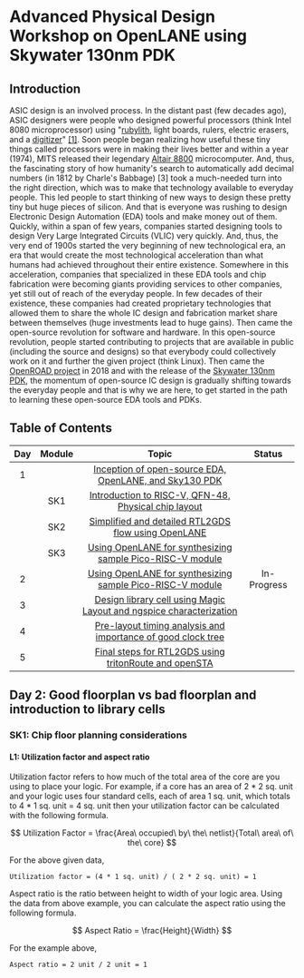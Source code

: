 # Advanced Physical Design Workshop on OpenLANE using Skywater 130nm PDK
## Introduction
ASIC design is an involved process. In the distant past (few decades ago), ASIC designers were people who designed powerful processors (think Intel 8080 microprocessor) using "[rubylith](https://en.wikipedia.org/wiki/Rubylith), light boards, rulers, electric erasers, and a [digitizer](https://en.wikipedia.org/wiki/Digitization)" [[1]](https://en.wikipedia.org/wiki/Intel_8086). Soon people began realizing how useful these tiny things called processors were in making their lives better and within a year (1974), MITS released their legendary [Altair 8800](https://en.wikipedia.org/wiki/Altair_8800) microcomputer. And, thus, the fascinating story of how humanity's search to automatically add decimal numbers (in 1812 by Charle's Babbage) [3] took a much-needed turn into the right direction, which was to make that technology available to everyday people. This led people to start thinking of new ways to design these pretty tiny but huge pieces of silicon. And that is everyone was rushing to design Electronic Design Automation (EDA) tools and make money out of them. Quickly, within a span of few years, companies started designing tools to design Very Large Integrated Circuits (VLIC) very quickly. And, thus, the very end of 1900s started the very beginning of new technological era, an era that would create the most technological acceleration than what humans had achieved throughout their entire existence. Somewhere in this acceleration, companies that specialized in these EDA tools and chip fabrication were becoming giants providing services to other companies, yet still out of reach of the everyday people. In few decades of their existence, these companies had created proprietary technologies that allowed them to share the whole IC design and fabrication market share between themselves (huge investments lead to huge gains). Then came the open-source revolution for software and hardware. In this open-source revolution, people started contributing to projects that are available in public (including the source and designs) so that everybody could collectively work on it and further the given project (think Linux). Then came the [OpenROAD project](https://openroad.readthedocs.io/en/latest/) in 2018 and with the release of the [Skywater 130nm PDK](https://github.com/google/skywater-pdk), the momentum of open-source IC design is gradually shifting towards the everyday people and that is why we are here, to get started in the path to learning these open-source EDA tools and PDKs.


## Table of Contents
| Day | Module |                          Topic                                       | Status  |
|:---:|:------:|:--------------------------------------------------------------------:|:-------:|
| 1   |        | [Inception of open-source EDA, OpenLANE, and Sky130 PDK]()           |         |
|     | SK1    | [Introduction to RISC-V, QFN-48, Physical chip layout]()             |         |
|     | SK2    | [Simplified and detailed RTL2GDS flow using OpenLANE]()              |         |
|     | SK3    | [Using OpenLANE for synthesizing sample Pico-RISC-V module]()        |         |
| 2   |        | [Using OpenLANE for synthesizing sample Pico-RISC-V module](https://github.com/rajivbishwokarma/openlane_rtl2gds_sky130#day-2-good-floorplan-vs-bad-floorplan-and-introduction-to-library-cells)        |   In-Progress      |
| 3   |        | [Design library cell using Magic Layout and ngspice characterization]() |         |
| 4   |        | [Pre-layout timing analysis and importance of good clock tree]()      |         |
| 5   |        | [Final steps for RTL2GDS using tritonRoute and openSTA]()             |         |

## Day 2: Good floorplan vs bad floorplan and introduction to library cells
###  SK1: Chip floor planning considerations
#### L1: Utilization factor and aspect ratio
Utilization factor refers to how much of the total area of the core are you using to place your logic. For example, if a core has an area of 2 * 2 sq. unit and your logic uses four standard cells, each of area 1 sq. unit, which totals to 4 * 1 sq. unit = 4 sq. unit then your utilization factor can be calculated with the following formula.

$$ Utilization Factor = \frac{Area\ occupied\ by\ the\ netlist}{Total\ area\ of\ the\ core} $$

For the above given data, 
```
Utilization factor = (4 * 1 sq. unit) / ( 2 * 2 sq. unit) = 1
```

Aspect ratio is the ratio between height to width of your logic area. Using the data from above example, you can calculate the aspect ratio using the following formula.

$$ Aspect Ratio = \frac{Height}{Width} $$

For the example above, 
```
Aspect ratio = 2 unit / 2 unit = 1
```